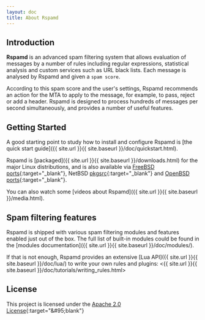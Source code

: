 ```yaml
---
layout: doc
title: About Rspamd
---
```


## Introduction

**Rspamd** is an advanced spam filtering system that allows evaluation of messages by a number of
rules including regular expressions, statistical analysis and custom services
such as URL black lists. Each message is analysed by Rspamd and given a `spam score`.

According to this spam score and the user's settings, Rspamd recommends an action for
the MTA to apply to the message, for example, to pass, reject or add a header.
Rspamd is designed to process hundreds of messages per second simultaneously, and provides a number of
useful features.

## Getting Started

A good starting point to study how to install and configure Rspamd is [the quick start guide]({{ site.url }}{{ site.baseurl }}/doc/quickstart.html).

Rspamd is [packaged]({{ site.url }}{{ site.baseurl }}/downloads.html) for the major Linux distributions, and is also available via [FreeBSD ports](https://freshports.org/mail/rspamd){:target="&#95;blank"}, NetBSD [pkgsrc](https://pkgsrc.org){:target="&#95;blank"} and [OpenBSD ports](http://openports.se/mail/rspamd){:target="&#95;blank"}.

You can also watch some [videos about Rspamd]({{ site.url }}{{ site.baseurl }}/media.html).

## Spam filtering features

Rspamd is shipped with various spam filtering modules and features enabled just out of the box.
The full list of built-in modules could be found in the [modules documentation]({{ site.url }}{{ site.baseurl }}/doc/modules/).

If that is not enough, Rspamd provides an extensive [Lua API]({{ site.url }}{{ site.baseurl }}/doc/lua/) to write your own rules and plugins: <{{ site.url }}{{ site.baseurl }}/doc/tutorials/writing_rules.html>


## License

This project is licensed under the [Apache 2.0 License](https://tldrlegal.com/license/apache-license-2.0-(apache-2.0)){:target="&#95;blank"}